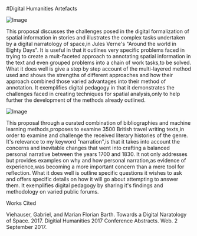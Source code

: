 #Digital Humanities Artefacts


![Image](https://user-images.githubusercontent.com/31867034/31364191-2a2a8b30-ad31-11e7-84fa-d1dd5f3ec1b7.png)

  This proposal discusses the challenges posed in the digital formalization of spatial information in stories and illustrates the complex tasks undertaken by a digital narratology of space,in Jules Verne's "Around the world in Eighty Days". It is useful in that it outlines very specific problems faced in trying to create a mult-faceted approach to annotating spatial information in the text and even grouped problems into a chain of work tasks,to be solved. What it does well is give a step by step account of the multi-layered method used and shows the strengths of different approaches and how their approach combined those varied advantages into their method of annotation.  It exemplifies digital pedagogy in that it demonstrates the challenges faced in creating techniques for spatial analysis,only to help further the development of the methods already outlined. 


  
![Image](https://user-images.githubusercontent.com/31867034/31365628-5be90d0a-ad3a-11e7-9eb1-06358fc96f75.png)
  
  This proposal through a curated combination of bibliographies and machine learning methods,proposes to examine 3500 British travel writing texts,in order to examine and challenge the received literary histories of the genre. It's relevance to my keyword "narration",is that it takes into account the concerns and inevitable changes that went into crafting a balanced personal narrative between the years 1700 and 1830. It not only addresses but provides examples on why and how personal narration,as evidence of experience,was becoming a more important concern than a mere tool for reflection. What it does well is outline specific questions it wishes to ask and offers specific details on how it will go about attempting to answer them. It exemplifies digital pedagogy by sharing it's findings and methodology on varied public forums. 


Works Cited

Viehauser, Gabriel, and Marian Florian Barth.  Towards a Digital Naratology of Space. 2017.  Digitial Humanities 2017 Conference 
  Abstracts.  Web.  2 September 2017.
